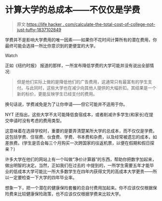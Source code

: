 # 计算大学的总成本——不仅仅是学费

> 原文:[https://life hacker . com/calculate-the-total-cost-of-college-not-just-tufty-1837102849](https://lifehacker.com/calculate-the-total-cost-of-college-not-just-tuition-1837102849)

学费并不是影响大学费用的唯一因素——如果你不花时间计算所有的潜在费用，你最终可能会选择一所比你意识到的更便宜的大学。

Watch

正如《纽约时报》 报道的那样，一所宣布降低学费的大学可能并没有说出全部情况:

> 但是他们实际上做的是降低他们的广告费用，这通常只有最富有的学生支付。与此同时，这些大学也在减少向其他人提供的大幅折扣。其结果是一个新的标价，更能反映学生已经支付的费用。

换句话说，学费减免是为了让你申请——但它可能并不适用于你。

NYT 还指出，这些大学不太可能降低食宿成本，或者削减许多学生(和家长)在提交申请时没有考虑的费用类型。

这意味着在选择学校时，重要的是要弄清楚某所大学的总成本，而不仅仅是学费。这包括学费、住宿费、伙食费、学费、书本费和杂费，以及经常被遗忘的成本，如差旅费。(学生是否会每三个月购买一次跨国家的往返机票，以便在假期和假日探亲？)

许多大学在他们的网站上有一个叫做“净价计算器”的东西，帮助你把数字加起来，做出明智的决定。当然，正如我们在过去的 中提到的，一所学生需要五年才能毕业的低成本大学可能比一所大多数学生在四年内获得文凭的高成本大学更贵——所以一定要检查一下大学的四年毕业率。

想象一下，把一个潜在的健康保险套餐的总自付费用加起来。你不应该仅仅根据保险费来比较健康保险政策，也不应该仅仅根据学费来比较大学。